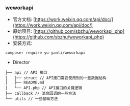 ### weworkapi
- 官方文档: [https://work.weixin.qq.com/api/doc/](https://work.weixin.qq.com/api/doc/)
- 原始项目: [https://github.com/sbzhu/weworkapi_php](https://github.com/sbzhu/weworkapi_php) 
- 安装方式:
```
composer require yu-yanli/weworkapi
```
- Director
```
├── api // API 接口
│   ├── struct // API接口需要使用到的一些数据结构
│   ├── README.md
│   └── API.php // API接口的关键逻辑
├── callback // 消息回调的一些方法
└── utils // 一些基础方法
```
